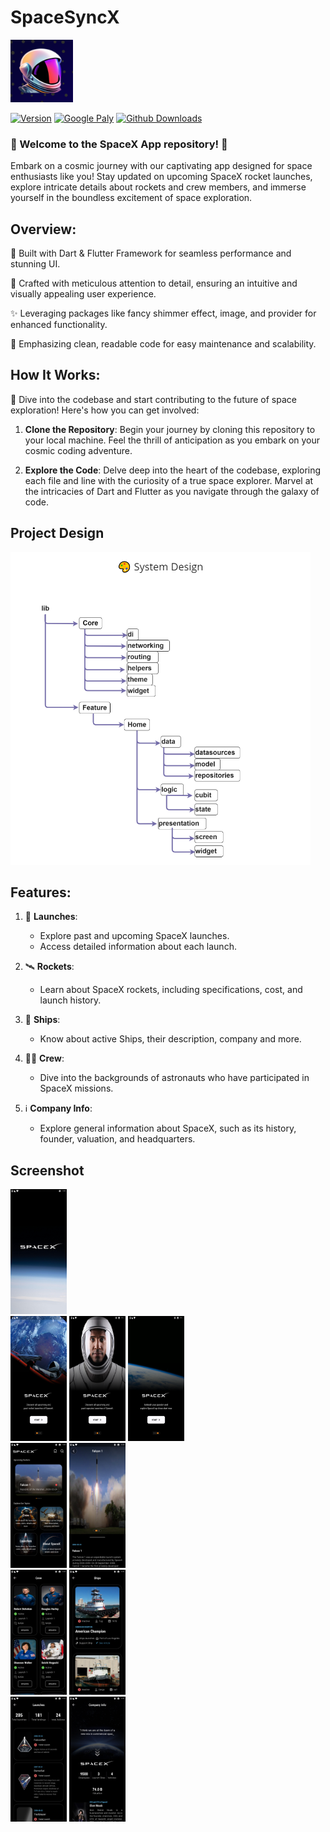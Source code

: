 # SpaceSyncX 
<img src="assets\launcher_icons\logo.png" height="100em"/>

[![Version](https://img.shields.io/github/v/release/colonal/space_x?include_prereleases&sort=semver)](https://github.com/colonal/space_x/releases/latest)
[![Google Paly](https://playbadges.pavi2410.me/badge/downloads?id=com.colonal.space_x)](https://play.google.com/store/apps/details?id=com.colonal.space_x)
[![Github Downloads](https://img.shields.io/github/downloads/colonal/space_x/total?logo=Github)](https://github.com/colonal/space_x/releases)

### 🚀 Welcome to the SpaceX App repository! 🌌

Embark on a cosmic journey with our captivating app designed for space enthusiasts like you! Stay updated on upcoming SpaceX rocket launches, explore intricate details about rockets and crew members, and immerse yourself in the boundless excitement of space exploration.


## Overview:

🚀 Built with Dart & Flutter Framework for seamless performance and stunning UI.

🎨 Crafted with meticulous attention to detail, ensuring an intuitive and visually appealing user experience.

✨ Leveraging packages like fancy shimmer effect, image, and provider for enhanced functionality.

🧼 Emphasizing clean, readable code for easy maintenance and scalability.

## How It Works:

🔧 Dive into the codebase and start contributing to the future of space exploration! Here's how you can get involved:

1. **Clone the Repository**: Begin your journey by cloning this repository to your local machine. Feel the thrill of anticipation as you embark on your cosmic coding adventure.

2. **Explore the Code**: Delve deep into the heart of the codebase, exploring each file and line with the curiosity of a true space explorer. Marvel at the intricacies of Dart and Flutter as you navigate through the galaxy of code.

## Project Design
<img src="screenshot/image.png" height="500em"/>

## Features:

1. 🚀 **Launches**:
   - Explore past and upcoming SpaceX launches.
   - Access detailed information about each launch.

2. 🛰️ **Rockets**:
   - Learn about SpaceX rockets, including specifications, cost, and launch history.

3. 🚀 **Ships**:
   - Know about active Ships, their description, company and more.

4. 👨‍🚀 **Crew**:
   - Dive into the backgrounds of astronauts who have participated in SpaceX missions.

5. ℹ️ **Company Info**:
   - Explore general information about SpaceX, such as its history, founder, valuation, and headquarters.

## Screenshot
<img src="screenshot/0.png" height="200em"/> <br> 
<img src="screenshot/1.png" height="200em" width="90em"/> <img src="screenshot/2.png" height="200em" width="90em"/> <img src="screenshot/3.png" height="200em" width="90em"/><br>
<img src="screenshot/4.png" height="200em"/> <img src="screenshot/5.png" height="200em"/><br>
<img src="screenshot/6.png" height="200em"/> <img src="screenshot/7.png" height="200em"/><br>
<img src="screenshot/8.png" height="200em"/> <img src="screenshot/9.png" height="200em"/><br>

